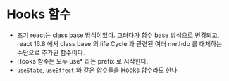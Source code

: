 # Hooks 함수

- 초기 react는 class base 방식이었다. 그러다가 함수 base 방식으로 변경되고, react 16.8 에서 class base 의 life Cycle 과 관련된 여러 methdo 를 대체하는 수단으로 추가된 함수이다.
- Hooks 함수는 모두 use\* 라는 prefix 로 시작한다.
- `useState`, `useEffect` 와 같은 함수들을 Hooks 함수라도 한다.
